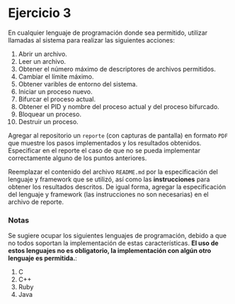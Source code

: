 # Ejercicio 3
En cualquier lenguaje de programación donde sea permitido, utilizar llamadas al sistema para realizar las siguientes acciones:

1. Abrir un archivo.
2. Leer un archivo.
3. Obtener el número máximo de descriptores de archivos permitidos.
4. Cambiar el límite máximo.
5. Obtener varibles de entorno del sistema.
6. Iniciar un proceso nuevo.
7. Bifurcar el proceso actual.
8. Obtener el PID y nombre del proceso actual y del proceso bifurcado.
9. Bloquear un proceso.
10. Destruir un proceso.

Agregar al repositorio un `reporte` (con capturas de pantalla) en formato `PDF` que muestre los pasos implementados y los resultados obtenidos. Especificar en el reporte el caso de que no se pueda implementar correctamente alguno de los puntos anteriores.

Reemplazar el contenido del archivo `README.md` por la especificación del lenguaje y framework que se utilizó, así como las **instrucciones** para obtener los resultados descritos. De igual forma, agregar la especificación del lenguaje y framework (las instrucciones no son necesarias) en el archivo de reporte.

### Notas
Se sugiere ocupar los siguientes lenguajes de programación, debido a que no todos soportan la implementación de estas características. **El uso de estos lenguajes no es obligatorio, la implementación con algún otro lenguaje es permitida.**:
1. C
2. C++
3. Ruby
4. Java
